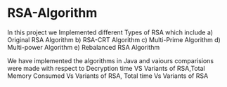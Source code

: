 # RSA-Algorithm

In this project we Implemented different Types of RSA which include
  a) Original RSA Algorithm
  b) RSA-CRT Algorithm
  c) Multi-Prime Algorithm
  d) Multi-power Algorithm
  e) Rebalanced RSA Algorithm

We have implemented the algorithms in Java and vaiours comparisions were made with respect to Decryption time VS Variants of RSA,Total Memory Consumed Vs Variants of RSA, Total time Vs Variants of RSA
